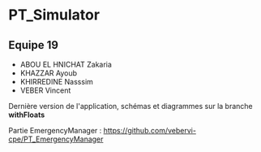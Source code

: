 # PT_Simulator
## Equipe 19
- ABOU EL HNICHAT Zakaria
- KHAZZAR Ayoub
- KHIRREDINE Nasssim
- VEBER Vincent

Dernière version de l'application, schémas et diagrammes sur la branche **withFloats**

Partie EmergencyManager : https://github.com/vebervi-cpe/PT_EmergencyManager
